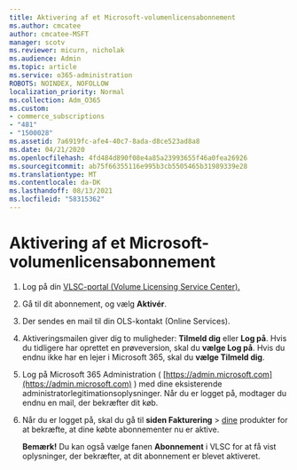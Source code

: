 ```yaml
---
title: Aktivering af et Microsoft-volumenlicensabonnement
ms.author: cmcatee
author: cmcatee-MSFT
manager: scotv
ms.reviewer: micurn, nicholak
ms.audience: Admin
ms.topic: article
ms.service: o365-administration
ROBOTS: NOINDEX, NOFOLLOW
localization_priority: Normal
ms.collection: Adm_O365
ms.custom:
- commerce_subscriptions
- "481"
- "1500028"
ms.assetid: 7a6919fc-afe4-40c7-8ada-d8ce523ad8a8
ms.date: 04/21/2020
ms.openlocfilehash: 4fd484d890f08e4a85a23993655f46a0fea26926
ms.sourcegitcommit: ab75f66355116e995b3cb5505465b31989339e28
ms.translationtype: MT
ms.contentlocale: da-DK
ms.lasthandoff: 08/13/2021
ms.locfileid: "58315362"
---
```

# <a name="activating-a-microsoft-volume-license-subscription"></a>Aktivering af et Microsoft-volumenlicensabonnement

1. Log på din [VLSC-portal (Volume Licensing Service Center).](https://go.microsoft.com/fwlink/p/?LinkId=329762)
2. Gå til dit abonnement, og vælg **Aktivér**.
3. Der sendes en mail til din OLS-kontakt (Online Services).
4. Aktiveringsmailen giver dig to muligheder: **Tilmeld dig** eller **Log på**. Hvis du tidligere har oprettet en prøveversion, skal du **vælge Log på**. Hvis du endnu ikke har en lejer i Microsoft 365, skal du **vælge Tilmeld dig**.
5. Log på Microsoft 365 Administration ( [https://admin.microsoft.com](https://admin.microsoft.com) ) med dine eksisterende administratorlegitimationsoplysninger. Når du er logget på, modtager du endnu en mail, der bekræfter dit køb.
6. Når du er logget på, skal du gå til **siden Fakturering** \> [dine](https://go.microsoft.com/fwlink/p/?linkid=842054) produkter for at bekræfte, at dine købte abonnementer nu er aktive. 

    **Bemærk!** Du kan også vælge fanen **Abonnement** i VLSC for at få vist oplysninger, der bekræfter, at dit abonnement er blevet aktiveret.
